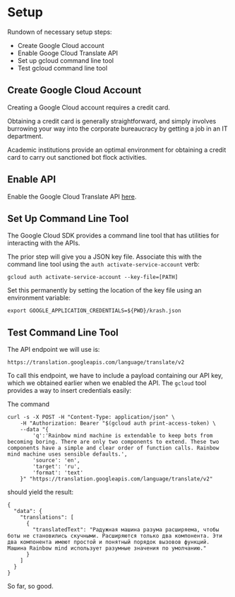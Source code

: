 # Setup

Rundown of necessary setup steps:

* Create Google Cloud account
* Enable Googe Cloud Translate API
* Set up gcloud command line tool
* Test gcloud command line tool


## Create Google Cloud Account

Creating a Google Cloud account requires a credit card.

Obtaining a credit card is generally straightforward,
and simply involves burrowing your way into the corporate
bureaucracy by getting a job in an IT department. 

Academic institutions provide an optimal environment
for obtaining a credit card to carry out sanctioned
bot flock activities.

## Enable API

Enable the Google Cloud Translate API [here](https://cloud.google.com/translate/docs/quickstart).

## Set Up Command Line Tool

The Google Cloud SDK provides a command line tool
that has utilities for interacting with the APIs.

The prior step will give you a JSON key file. 
Associate this with the command line tool using 
the `auth activate-service-account` verb:

```text
gcloud auth activate-service-account --key-file=[PATH]
```

Set this permanently by setting the location of the key file
using an environment variable:

```
export GOOGLE_APPLICATION_CREDENTIALS=${PWD}/krash.json
```


## Test Command Line Tool

The API endpoint we will use is:

```text
https://translation.googleapis.com/language/translate/v2
```

To call this endpoint, we have to include 
a payload containing our API key, which we
obtained earlier when we enabled the API.
The `gcloud` tool provides a way to insert
credentials easily:

The command 

```text
curl -s -X POST -H "Content-Type: application/json" \
    -H "Authorization: Bearer "$(gcloud auth print-access-token) \
    --data "{
        'q':'Rainbow mind machine is extendable to keep bots from becoming boring. There are only two components to extend. These two components have a simple and clear order of function calls. Rainbow mind machine uses sensible defaults.',
        'source': 'en',
        'target': 'ru',
        'format': 'text'
    }" "https://translation.googleapis.com/language/translate/v2"
```

should yield the result:

```text
{
  "data": {
    "translations": [
      {
        "translatedText": "Радужная машина разума расширяема, чтобы боты не становились скучными. Расширяются только два компонента. Эти два компонента имеют простой и понятный порядок вызовов функций. Машина Rainbow mind использует разумные значения по умолчанию."
      }
    ]
  }
}
```

So far, so good.

